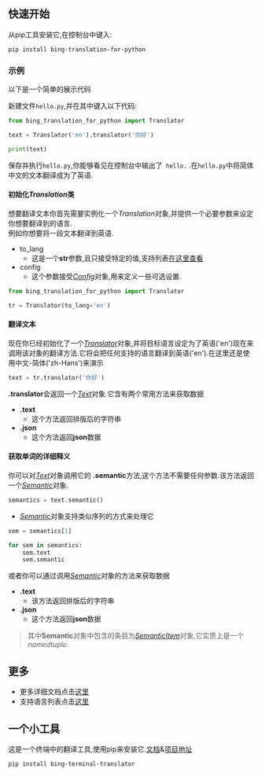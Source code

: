 ## 快速开始
从pip工具安装它,在控制台中键入:

    pip install bing-translation-for-python

### 示例
以下是一个简单的展示代码

新建文件`hello.py`,并在其中键入以下代码:
```python
from bing_translation_for_python import Translator

text = Translator('en').translator('你好')

print(text)
```
保存并执行`hello.py`,你能够看见在控制台中输出了` hello.` .在`hello.py`中将简体中文的文本翻译成为了英语.

<!-- TODO 未定义的url链接-->
#### 初始化*Translation*类
想要翻译文本你首先需要实例化一个*Translation*对象,并提供一个必要参数来设定你想要翻译到的语言.<br>例如你想要将一段文本翻译到英语.
* to_lang
    * 这是一个**str**参数,且只接受特定的值,支持列表[在这里查看][1]
* config
    * 这个参数接受[*Config*](api/config)对象,用来定义一些可选设置.

```python
from bing_translation_for_python import Translator

tr = Translator(to_lang='en')
```

#### 翻译文本
现在你已经初始化了一个[*Translator*][2]对象,并将目标语言设定为了英语('en')现在来调用该对象的翻译方法.它将会把任何支持的语言翻译到英语('en').在这里还是使用中文-简体('zh-Hans')来演示
```python
text = tr.translator('你好')
```
**.translator**会返回一个[*Text*][3]对象.它含有两个常用方法来获取数据
* **.text**
    * 这个方法返回排版后的字符串
* **.json**
    * 这个方法返回**json**数据

#### 获取单词的详细释义
你可以对[*Text*][3]对象调用它的 **.semantic**方法,这个方法不需要任何参数.该方法返回一个[*Semantic*][4]对象.
```python
semantics = text.semantic()
```
* [*Semantic*][4]对象支持类似序列的方式来处理它
```python
sem = semantics[1]

for sem in semantics:
    sem.text
    sem.semantic
```

或者你可以通过调用[*Semantic*][4]对象的方法来获取数据
* **.text**
    * 该方法返回排版后的字符串
* **.json**
    * 这个方法返回**json**数据

>其中**Semantic**对象中包含的条目为[*SemanticItem*][4]对象,它实质上是一个*namedtuple*.


## 更多
* 更多详细文档点击[这里](api/)
* 支持语言列表点击[这里][1]

<!-- TODO 终端工具的文档链接和项目地址 -->
## 一个小工具
这是一个终端中的翻译工具,使用pip来安装它.[文档]()&[项目地址]()

    pip install bing-terminal-translator

<!-- 语言支持 -->
[1]:supportedlanguages/
<!-- Translator -->
[2]:api/translator/
<!-- Text -->
[3]:api/text/
<!-- Semantic -->
[4]:api/semantic
